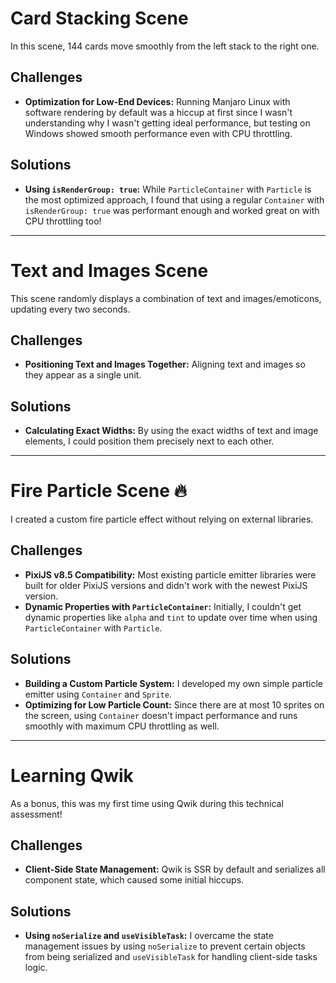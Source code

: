 # Card Stacking Scene

In this scene, 144 cards move smoothly from the left stack to the right one.

## Challenges

- **Optimization for Low-End Devices:** Running Manjaro Linux with software rendering by default was a hiccup at first since I wasn't understanding why I wasn't getting ideal performance, but testing on Windows showed smooth performance even with CPU throttling.

## Solutions

- **Using `isRenderGroup: true`:** While `ParticleContainer` with `Particle` is the most optimized approach, I found that using a regular `Container` with `isRenderGroup: true` was performant enough and worked great on with CPU throttling too!

---

# Text and Images Scene

This scene randomly displays a combination of text and images/emoticons, updating every two seconds.

## Challenges

- **Positioning Text and Images Together:** Aligning text and images so they appear as a single unit.

## Solutions

- **Calculating Exact Widths:** By using the exact widths of text and image elements, I could position them precisely next to each other.

---

# Fire Particle Scene 🔥

I created a custom fire particle effect without relying on external libraries.

## Challenges

- **PixiJS v8.5 Compatibility:** Most existing particle emitter libraries were built for older PixiJS versions and didn't work with the newest PixiJS version.
- **Dynamic Properties with `ParticleContainer`:** Initially, I couldn't get dynamic properties like `alpha` and `tint` to update over time when using `ParticleContainer` with `Particle`.

## Solutions

- **Building a Custom Particle System:** I developed my own simple particle emitter using `Container` and `Sprite`.
- **Optimizing for Low Particle Count:** Since there are at most 10 sprites on the screen, using `Container` doesn't impact performance and runs smoothly with maximum CPU throttling as well.

---

# Learning Qwik

As a bonus, this was my first time using Qwik during this technical assessment!

## Challenges

- **Client-Side State Management:** Qwik is SSR by default and serializes all component state, which caused some initial hiccups.

## Solutions

- **Using `noSerialize` and `useVisibleTask`:** I overcame the state management issues by using `noSerialize` to prevent certain objects from being serialized and `useVisibleTask` for handling client-side tasks logic.

